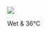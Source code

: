 <!-- published: 2019-01-29T13:00:00Z -->
<!-- slug: photos/95da01a7-e90e-482d-851e-0ec0aeecbddd/ -->

![](https://brntn-photos.s3-ap-southeast-2.amazonaws.com/uploaded/E1FD0D69-4C51-4146-98FE-1079F7727E64.jpeg)

Wet & 36°C